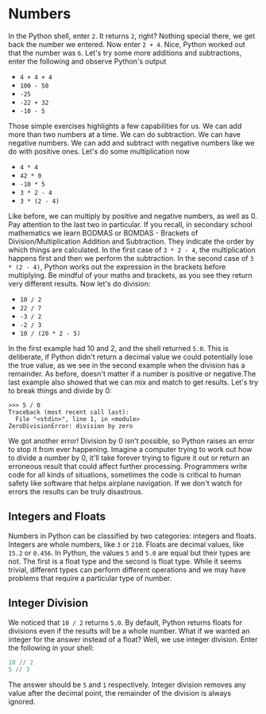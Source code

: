# Numbers

In the Python shell, enter `2`. It returns `2`, right? Nothing special there, we get back the number we entered. Now enter `2 + 4`. Nice, Python worked out that the number was `6`. Let's try some more additions and subtractions, enter the following and observe Python's output

* `4 + 4 + 4`
* `100 - 50`
* `-25`
* `-22 + 32`
* `-10 - 5`

Those simple exercises highlights a few capabilities for us. We can add more than two numbers at a time. We can do subtraction. We can have negative numbers. We can add and subtract with negative numbers like we do with positive ones. Let's do some multiplication now

* `4 * 4`
* `42 * 0`
* `-10 * 5`
* `3 * 2 - 4`
* `3 * (2 - 4)`

Like before, we can multiply by positive and negative numbers, as well as 0. Pay attention to the last two in particular. If you recall, in secondary school mathematics we learn BODMAS or BOMDAS - Brackets of Division/Multiplication Addition and Subtraction. They indicate the order by which things are calculated. In the first case of `3 * 2 - 4`, the multiplication happens first and then we perform the subtraction. In the second case of `3 * (2 - 4)`, Python works out the expression in the brackets before multiplying. Be mindful of your maths and brackets, as you see they return very different results. Now let's do division:

* `10 / 2`
* `22 / 7`
* `-3 / 2`
* `-2 / 3`
* `10 / (20 * 2 - 5)`

In the first example had 10 and 2, and the shell returned `5.0`. This is deliberate, if Python didn't return a decimal value we could potentially lose the true value, as we see in the second example when the division has a remainder. As before, doesn't matter if a number is positive or negative.The last example also showed that we can mix and match to get results. Let's try to break things and divide by 0:

```text
>>> 5 / 0
Traceback (most recent call last):
  File "<stdin>", line 1, in <module>
ZeroDivisionError: division by zero
```

We got another error! Division by 0 isn't possible, so Python raises an error to stop it from ever happening. Imagine a computer trying to work out how to divide a number by 0, it'll take forever trying to figure it out or return an erroneous result that could affect further processing. Programmers write code for all kinds of situations, sometimes the code is critical to human safety like software that helps airplane navigation. If we don't watch for errors the results can be truly disastrous.

## Integers and Floats

Numbers in Python can be classified by two categories: integers and floats. Integers are whole numbers, like `3` or `210`. Floats are decimal values, like `15.2` or `0.456`. In Python, the values `5` and `5.0` are equal but their types are not. The first is a float type and the second is float type. While it seems trivial, different types can perform different operations and we may have problems that require a particular type of number.

## Integer Division

We noticed that `10 / 2` returns `5.0`. By default, Python returns floats for divisions even if the results will be a whole number. What if we wanted an integer for the answer instead of a float? Well, we use integer division. Enter the following in your shell:

```python
10 // 2
5 // 3
```

The answer should be `5` and `1` respectively. Integer division removes any value after the decimal point, the remainder of the division is always ignored.
